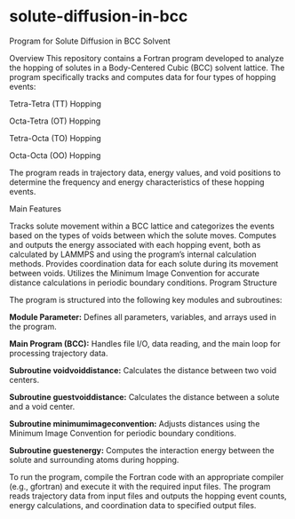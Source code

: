 # solute-diffusion-in-bcc

Program for Solute Diffusion in BCC Solvent

Overview This repository contains a Fortran program developed to analyze the hopping of solutes in a Body-Centered Cubic (BCC) solvent lattice. The program specifically tracks and computes data for four types of hopping events:

Tetra-Tetra (TT) Hopping

Octa-Tetra (OT) Hopping

Tetra-Octa (TO) Hopping

Octa-Octa (OO) Hopping

The program reads in trajectory data, energy values, and void positions to determine the frequency and energy characteristics of these hopping events.

Main Features

Tracks solute movement within a BCC lattice and categorizes the events based on the types of voids between which the solute moves.
Computes and outputs the energy associated with each hopping event, both as calculated by LAMMPS and using the program’s internal calculation methods.
Provides coordination data for each solute during its movement between voids.
Utilizes the Minimum Image Convention for accurate distance calculations in periodic boundary conditions.
Program Structure

The program is structured into the following key modules and subroutines:

**Module Parameter:** Defines all parameters, variables, and arrays used in the program.

**Main Program (BCC):** Handles file I/O, data reading, and the main loop for processing trajectory data.

**Subroutine voidvoiddistance:** Calculates the distance between two void centers.

**Subroutine guestvoiddistance:** Calculates the distance between a solute and a void center.

**Subroutine minimumimageconvention:** Adjusts distances using the Minimum Image Convention for periodic boundary conditions.

**Subroutine guestenergy:** Computes the interaction energy between the solute and surrounding atoms during hopping.

To run the program, compile the Fortran code with an appropriate compiler (e.g., gfortran) and execute it with the required input files. The program reads trajectory data from input files and outputs the hopping event counts, energy calculations, and coordination data to specified output files.
